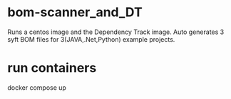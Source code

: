 # bom-scanner_and_DT
Runs a centos image and the Dependency Track image. Auto generates 3 syft BOM files for 3(JAVA,.Net,Python) example projects.

# run containers
docker compose up
